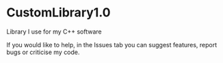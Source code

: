# CustomLibrary1.0
Library I use for my C++ software

If you would like to help, in the Issues tab you can suggest features, report bugs or criticise my code.
